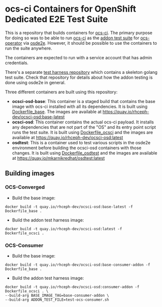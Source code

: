 # ocs-ci Containers for OpenShift Dedicated E2E Test Suite

This is a repository that builds containers for [ocs-ci]. The primary purpose
for doing so was to be able to run [ocs-ci] as the [addon test suite] for
[ocs-operator] via [osde2e]. However, it should be possible to use the
containers to run the suite anywhere.

The containers are expected to run with a service account that has admin
credentials.

There's a separate [test harness repository] which contains a skeleton
golang test suite. Check that repository for details about how the
addon testing is done using osde2e in general.

Three different containers are built using this repository:

- **ocsci-osd-base**: This container is a staged build that contains the base
  image with ocs-ci installed with all its dependencies. It is built using
  [Dockerfile_base](Dockerfile_base). The images are available at
  https://quay.io/rhceph-dev/ocsci-osd:base-latest
- **ocsci-osd**: This container contains the actual ocs-ci payload. It installs
  any dependencies that are not part of the "OS" and its entry point script
  runs the test suite. It is built using [Dockerfile_ocsci](Dockerfile_ocsci)
  and the images are available at
  https://quay.io/rhceph-dev/ocsci-osd:latest
- **osdtest**: This is a container used to test various scripts in the osde2e
  environment before building the ocsci-osd containers with those changes. It
  is built using [Dockerfile_osdtest](Dockerfile_osdtest) and the images are
  available at https://quay.io/mkarnikredhat/osdtest:latest



[ocs-ci]:https://github.com/red-hat-storage/ocs-ci
[addon test suite]:https://github.com/openshift/osde2e/blob/main/docs/Addons.md
[ocs-operator]:https://github.com/openshift/ocs-operator
[osde2e]:https://github.com/openshift/osde2e
[test harness repository]:https://github.com/brainfunked/ocs-operator-test-harness

## Building images

### OCS-Converged

* Build the base image:
```
docker build -t quay.io/rhceph-dev/ocsci-osd:base-latest -f Dockerfile_base .
```

* Build the addon test harness image:
```
docker build -t quay.io/rhceph-dev/ocsci-osd:latest -f Dockerfile_ocsci .
```

### OCS-Consumer

* Build the base image:
```
docker build -t quay.io/rhceph-dev/ocsci-osd:base-consumer-addon -f Dockerfile_base .
```

* Build the addon test harness image:
```
docker build -t quay.io/rhceph-dev/ocsci-osd:consumer-addon -f Dockerfile_ocsci . \
--build-arg BASE_IMAGE_TAG=base-consumer-addon \
--build-arg ADDON_TEST_FILE=test-ocs-consumer.sh
```
